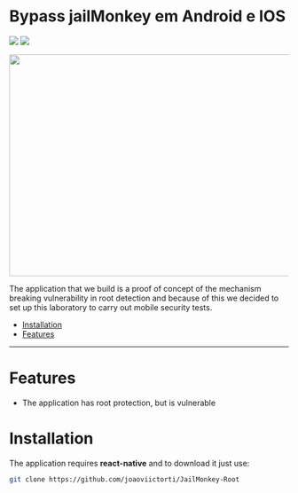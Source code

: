 # Bypass jailMonkey em Android e IOS

<p align="left">
	<a href="#"><img src="https://img.shields.io/badge/made%20with-Javascript-yellow"></a>
	<a href="#"><img src="https://img.shields.io/badge/platform-osx%2Flinux%2Fwindows-blueviolet"></a>
</p>

<div align="center">
	<img height="400" width="900" src="https://raw.githubusercontent.com/GantMan/jail-monkey/master/_art/JailMonkey.jpg"/>
</div>

The application that we build is a proof of concept of the mechanism breaking vulnerability in root detection and because of this we decided to set up this laboratory to carry out mobile security tests.

- [Installation](#installation)
- [Features](#features)

---

# Features

- The application has root protection, but is vulnerable

# Installation

The application requires **react-native** and to download it just use:

```sh
git clone https://github.com/joaoviictorti/JailMonkey-Root
```
